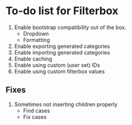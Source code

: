 # To-do list for Filterbox
1. Enable bootstrap compatibility out of the box.
	- Dropdown
	- Formatting
2. Enable exporting generated categories
3. Enable importing generated categories
4. Enable caching
5. Enable using custom (user set) IDs
6. Enable using custom filterbox values
## Fixes
1. Sometimes not inserting children properly
	- Find cases
	- Fix cases

